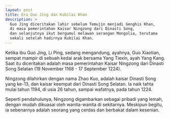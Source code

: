 ```yaml
---
layout: post
title: Era Guo Jing dan Kubilai Khan
description: > 
  Guo Jing diceritakan lahir sebelum Temujin menjadi Genghis Khan,
  di masa pemerintahan Kaisar Ningzong dari Dinasti Song,
  dan selanjutnya ikut bergumul melawan serangan Mongolia, terutama 
  sekali setelah hadirnya Kubilai Khan.
---
```


Ketika ibu Guo Jing, Li Ping, sedang mengandung, ayahnya, Guo Xiaotian, sempat mampir di sebuah kedai arak bersama Yang Tiexin, ayah Yang Kang. Saat itu diceritakan adalah masa pemerintahan Kaisar Ningzong dari Dinasti Song Selatan (19 November 1168 - 17 September 1224).

Ningzong dilahirkan dengan nama Zhao Kuo, adalah kaisar Dinasti Song yang ke-13, dan kaisar keempat dari Dinasti Song Selatan. Ia naik tahta mulai tahun 1194, di usia 26 tahun, sampai wafatnya, pada tahun 1224.

Seperti pendahulunya, Ningzong digambarkan sebagai pribadi yang lemah, dengan mudah dikuasai oleh wanita-wanita di sekitarnya. Meskipun begitu, ia sebenarnya adalah seorang yang cerdas dan berbakat dalam kesenian.


